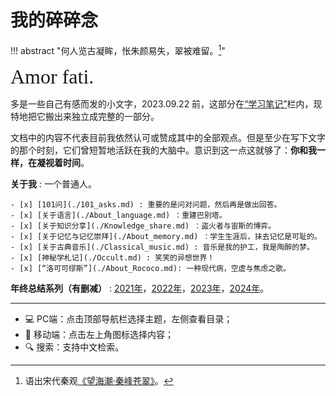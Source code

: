 # 我的碎碎念


!!! abstract "何人览古凝眸，怅朱颜易失，翠被难留。[^1]"
    

<font size = 6 face = "SnellRoundHand" >Amor fati.</font>


多是一些自己有感而发的小文字，2023.09.22 前，这部分在[“学习笔记”](../Study/index.md)栏内，现特地把它搬出来独立成完整的一部分。

文档中的内容不代表目前我依然认可或赞成其中的全部观点。但是至少在写下文字的那个时刻，它们曾短暂地活跃在我的大脑中。意识到这一点这就够了：**你和我一样，在凝视着时间**。


**关于我**
:   一个普通人。

    - [x] [101问](./101_asks.md) : 重要的是问对问题，然后再是做出回答。
    - [x] [关于语言](./About_language.md) ：重建巴别塔。
    - [x] [关于知识分享](./Knowledge_share.md) ：盗火者与宙斯的博弈。
    - [x] [关于记忆与记忆崇拜](./About_memory.md) ：学生生涯后，抹去记忆是可耻的。
    - [x] [关于古典音乐](./Classical_music.md) : 音乐是我的护工，我是陶醉的梦。
    - [x] [神秘学札记](./Occult.md) : 笑笑的异想世界！
    - [x] [“洛可可缪斯”](./About_Rococo.md): 一种现代病，空虚与焦虑之歌。

**年终总结系列（有删减）**
:   [2021年](./2021_talks.md)，[2022年](./My2022.md)，[2023年](./2023_con.md)，[2024年](./2024_con.md)。



-----

- 💻 PC端：点击顶部导航栏选择主题，左侧查看目录；
- 📱 移动端：点击左上角图标选择内容；
- 🔍 搜索：支持中文检索。

[^1]: 语出宋代秦观[《望海潮·秦峰苍翠》](https://www.gushici.net/shici/22/43624.html)。